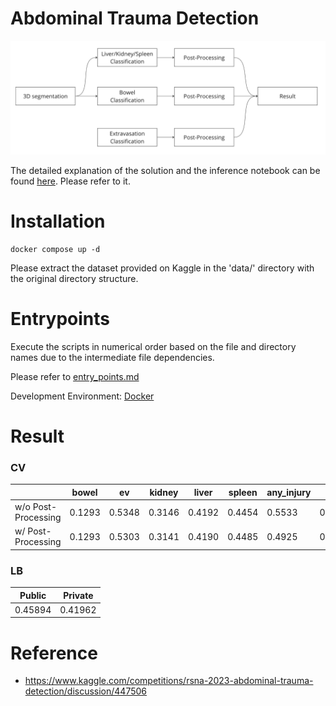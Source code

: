 # Abdominal Trauma Detection

![logo.png](./logo.png)

The detailed explanation of the solution and the inference notebook can be found [here](https://www.kaggle.com/competitions/rsna-2023-abdominal-trauma-detection/discussion/447506). Please refer to it.


# Installation
```
docker compose up -d
```
Please extract the dataset provided on Kaggle in the 'data/' directory with the original directory structure.


# Entrypoints
Execute the scripts in numerical order based on the file and directory names due to the intermediate file dependencies.

Please refer to [entry_points.md](./entry_points.md)


Development Environment: [Docker](./Dockerfile)

# Result

### CV
| | bowel | ev | kidney | liver | spleen | any_injury | |
| --- | --- | --- | --- | --- | --- | --- | --- |
| w/o Post-Processing | 0.1293 | 0.5348 | 0.3146 | 0.4192 | 0.4454 | 0.5533 | 0.3994 |
| w/ Post-Processing | 0.1293 | 0.5303 | 0.3141 | 0.4190 | 0.4485 | 0.4925 | 0.3889 |

### LB
| Public | Private |
| --- | --- |
| 0.45894 | 0.41962 |


# Reference
- https://www.kaggle.com/competitions/rsna-2023-abdominal-trauma-detection/discussion/447506

